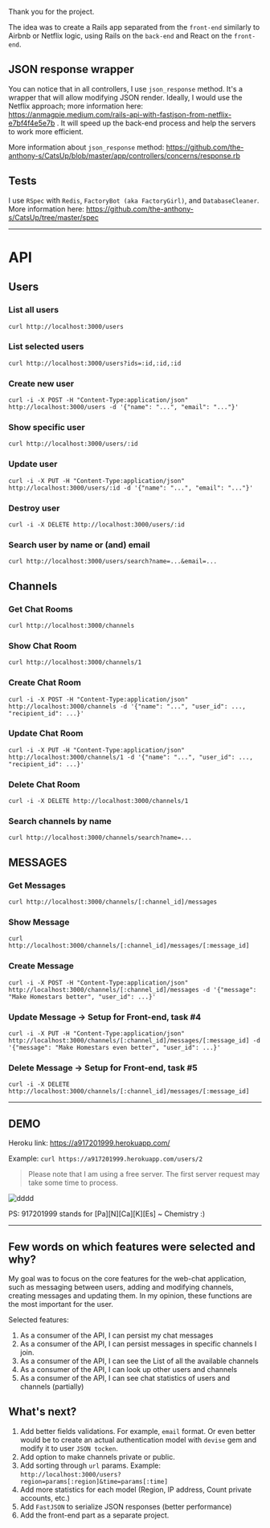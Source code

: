 Thank you for the project.

The idea was to create a Rails app separated from the `front-end` similarly to Airbnb or Netflix logic, using Rails on the `back-end` and React on the `front-end`.


## JSON response wrapper

You can notice that in all controllers, I use `json_response` method. It's a wrapper that will allow modifying JSON render. Ideally, I would use the Netflix approach; more information here: https://anmagpie.medium.com/rails-api-with-fastjson-from-netflix-e7bf4f4e5e7b . It will speed up the back-end process and help the servers to work more efficient.

More information about `json_response` method: https://github.com/the-anthony-s/CatsUp/blob/master/app/controllers/concerns/response.rb


## Tests

I use `RSpec` with `Redis`, `FactoryBot (aka FactoryGirl)`, and `DatabaseCleaner`. More information here:
https://github.com/the-anthony-s/CatsUp/tree/master/spec


---

# API

## Users

### List all users
```curl http://localhost:3000/users```

### List selected users
```curl http://localhost:3000/users?ids=:id,:id,:id```

### Create new user
```curl -i -X POST -H "Content-Type:application/json" http://localhost:3000/users -d '{"name": "...", "email": "..."}'```

### Show specific user
```curl http://localhost:3000/users/:id```

### Update user
```curl -i -X PUT -H "Content-Type:application/json" http://localhost:3000/users/:id -d '{"name": "...", "email": "..."}'```

### Destroy user
```curl -i -X DELETE http://localhost:3000/users/:id```

### Search user by name or (and) email
```curl http://localhost:3000/users/search?name=...&email=...```



## Channels

### Get Chat Rooms
```curl http://localhost:3000/channels```

### Show Chat Room
```curl http://localhost:3000/channels/1```

### Create Chat Room
```curl -i -X POST -H "Content-Type:application/json" http://localhost:3000/channels -d '{"name": "...", "user_id": ..., "recipient_id": ...}'``` 

### Update Chat Room
```curl -i -X PUT -H "Content-Type:application/json" http://localhost:3000/channels/1 -d '{"name": "...", "user_id": ..., "recipient_id": ...}'```

### Delete Chat Room
```curl -i -X DELETE http://localhost:3000/channels/1```

### Search channels by name
```curl http://localhost:3000/channels/search?name=...```



## MESSAGES

### Get Messages
```curl http://localhost:3000/channels/[:channel_id]/messages```

### Show Message
```curl http://localhost:3000/channels/[:channel_id]/messages/[:message_id]```

### Create Message
```curl -i -X POST -H "Content-Type:application/json" http://localhost:3000/channels/[:channel_id]/messages -d '{"message": "Make Homestars better", "user_id": ...}'``` 

### Update Message -> Setup for Front-end, task #4
```curl -i -X PUT -H "Content-Type:application/json" http://localhost:3000/channels/[:channel_id]/messages/[:message_id] -d '{"message": "Make Homestars even better", "user_id": ...}'``` 

### Delete Message -> Setup for Front-end, task #5
```curl -i -X DELETE http://localhost:3000/channels/[:channel_id]/messages/[:message_id]```


---


## DEMO

Heroku link: https://a917201999.herokuapp.com/

Example: ```curl https://a917201999.herokuapp.com/users/2```

> Please note that I am using a free server. The first server request may take some time to process.

![dddd](https://media.giphy.com/media/PD9hjqdeidgqY/giphy-downsized.gif)


PS: 917201999 stands for [Pa][N][Ca][K][Es] ~ Chemistry :)

---

## Few words on which features were selected and why?

My goal was to focus on the core features for the web-chat application, such as messaging between users, adding and modifying channels, creating messages and updating them. In my opinion, these functions are the most important for the user.

Selected features:
1. As a consumer of the API, I can persist my chat messages
2. As a consumer of the API, I can persist messages in specific channels I join.
3. As a consumer of the API, I can see the List of all the available channels
4. As a consumer of the API, I can look up other users and channels
5. As a consumer of the API, I can see chat statistics of users and channels (partially)


## What's next?

1. Add better fields validations. For example, `email` format. Or even better would be to create an actual authentication model with `devise` gem and modify it to user `JSON tocken`.
2. Add option to make channels private or public.
3. Add sorting through `url` params. Example: `http://localhost:3000/users?region=params[:region]&time=params[:time]`
4. Add more statistics for each model (Region, IP address, Count private accounts, etc.)
5. Add `FastJSON` to serialize JSON responses (better performance)
6. Add the front-end part as a separate project.
